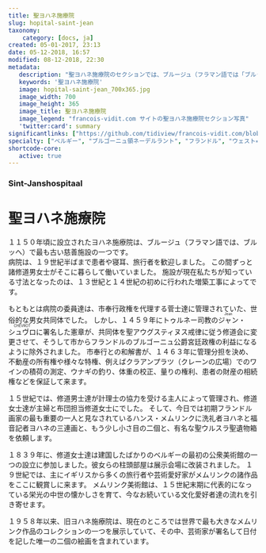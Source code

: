 ```yaml
---
title: 聖ヨハネ施療院
slug: hopital-saint-jean
taxonomy:
    category: [docs, ja]
created: 05-01-2017, 23:13
date: 05-12-2018, 16:57
modified: 08-12-2018, 22:30
metadata:
   description: "聖ヨハネ施療院のセクションでは、ブルージュ（フラマン語では「ブルッヘ」）の旧聖ヨハネ施療院であるハンス・メムリンク美術館の代表的な様々な芸術作品の理解を深めるための資料が提供されています。それは例えば、ブルージュに活躍したハンス・メムリンク筆の主な作品として知られている〈洗礼者聖ヨハネと福音書記者聖ヨハネの三連画〉、〈聖ウルスラの聖遺物箱〉、あるいは〈マールテン・ファン・ニューウェンホーフェの二連画〉です。"
   keywords: '聖ヨハネ施療院'
   image: hopital-saint-jean_700x365.jpg
   image_width: 700
   image_height: 365
   image_title: 聖ヨハネ施療院
   image_legend: "francois-vidit.com サイトの聖ヨハネ施療院セクション写真"
   'twitter:card': summary
significantlinks: ["https://github.com/tidiview/francois-vidit.com/blob/master/user/sites/docs/pages/01.home/06.bruges/01.hopital-saint-jean/chapter.ja.md"]
specialty: ["ベルギー", "ブルゴーニュ領ネーデルラント", "フランドル", "ウェスト=フランデレン州", "ブルージュ", "ブルッヘ", "初期フランドル派", "北方ルネサンス", "フランドル絵画", "ブルージュでの美術館", "ブルッヘでの美術館", "聖ヨハネ施療院", "ハンス・メムリンク美術館", "ハンス・メムリンク"]
shortcode-core:
   active: true
---
```

### Sint-Janshospitaal

# 聖ヨハネ施療院

１１５０年頃に設立されたヨハネ施療院は、ブルージュ（フラマン語では、ブルッヘ）で最も古い慈善施設の一つです。  
病院は、１９世紀半ばまで患者や寝耳、旅行者を歓迎しました。 
この間ずっと諸修道男女士がそこに暮らして働いていました。 
施設が現在私たちが知っている寸法となったのは、１３世紀と１４世紀の初めに行われた増築工事によってです。 

もともとは病院の委員達は、市奉行政権を代理する菅士達に管理されていた、世俗的な男女共同体でした。 
しかし、１４５９年にトゥルネー司教の<ruby lang="ja">ジャン<rt lang="fr">Jean</rt>・<rt lang="fr"> </rt>シュヴロ<rt lang="fr">CHEVROT</rt></ruby>に署名した憲章が、共同体を聖アウグスティヌス戒律に従う修道会に変更させて、そうして市からフランドルのブルゴーニュ公爵宮廷政権の利益になるように除外されました。 
市奉行との和解書が、１４６３年に管理分担を決め、不動産の所有権や様々な特権、例えばクラアンプラツ（クレーンの広場）でのワインの積荷の測定、ウナギの釣り、体重の校正、量りの権利、患者の財産の相続権などを保証して来ます。 

１５世紀では、修道男士達が計理士の協力を受ける主人によって管理され、修道女士達が主婦と布団担当修道女士にでした。 
そして、今日では初期フランドル画家の最も重要の一人と見なされているハンス・メムリンクに洗礼者ヨハネと福音記者ヨハネの三連画と、もう少し小さ目の二個と、有名な聖ウルスラ聖遺物箱を依頼します。 

１８３９年に、修道女士達は建国したばかりのベルギーの最初の公衆美術館の一つの設立に参加しました。彼女らの柱頭部屋は展示会場に改装されました。 
１９世紀では、主にイギリスから多くの旅行者や芸術愛好家がメムリンクの諸作品をここに観賞しに来ます。
メムリンク美術館は、１５世紀末期に代表的になっている栄光の中世の懐かしさを育て、今なお続いている文化愛好者達の流れを引き寄せます。 

１９５８年以来、旧ヨハネ施療院は、現在のところでは世界で最も大きなメムリンク作品のコレクションの一つを展示していて、その中、芸術家が署名して日付を記した唯一の二個の絵画を含まれています。